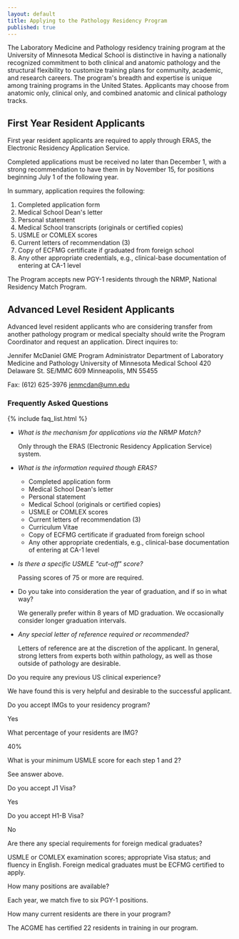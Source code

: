 ```yaml
---
layout: default
title: Applying to the Pathology Residency Program
published: true
---
```

The Laboratory Medicine and Pathology residency training program at the University of Minnesota Medical School is distinctive in having a nationally recognized commitment to both clinical and anatomic pathology and the structural flexibility to customize training plans for community, academic, and research careers. The program's breadth and expertise is unique among training programs in the United States. Applicants may choose from anatomic only, clinical only, and combined anatomic and clinical pathology tracks.

## First Year Resident Applicants
First year resident applicants are required to apply through ERAS, the Electronic Residency Application Service.

Completed applications must be received no later than December 1, with a strong recommendation to have them in by November 15, for positions beginning July 1 of the following year.

In summary, application requires the following:

1. Completed application form
2. Medical School Dean's letter
3. Personal statement
4. Medical School transcripts (originals or certified copies)
5. USMLE or COMLEX scores
6. Current letters of recommendation (3)
7. Copy of ECFMG certificate if graduated from foreign school
8. Any other appropriate credentials, e.g., clinical-base documentation of entering at CA-1 level

The Program accepts new PGY-1 residents through the NRMP, National Residency Match Program.

## Advanced Level Resident Applicants
Advanced level resident applicants who are considering transfer from another pathology program or medical specialty should write the Program Coordinator and request an application. Direct inquires to:

Jennifer McDaniel
GME Program Administrator
Department of Laboratory Medicine and Pathology
University of Minnesota Medical School
420 Delaware St. SE/MMC 609
Minneapolis, MN 55455

Fax: (612) 625-3976
jenmcdan@umn.edu

### Frequently Asked Questions

{% include faq_list.html %}

- *What is the mechanism for applications via the NRMP Match?*

  Only through the ERAS (Electronic Residency Application Service) system.

- *What is the information required though ERAS?*

  - Completed application form
  - Medical School Dean's letter
  - Personal statement
  - Medical School (originals or certified copies)
  - USMLE or COMLEX scores
  - Current letters of recommendation (3)
  - Curriculum Vitae
  - Copy of ECFMG certificate if graduated from foreign school
  - Any other appropriate credentials, e.g., clinical-base documentation of entering at CA-1 level


- *Is there a specific USMLE "cut-off" score?*

  Passing scores of 75 or more are required.

- Do you take into consideration the year of graduation, and if so in what way?

  We generally prefer within 8 years of MD graduation. We occasionally consider longer graduation intervals.

- *Any special letter of reference required or recommended?*

  Letters of reference are at the discretion of the applicant. In general, strong letters from experts both within pathology, as well as those outside of pathology are desirable.

Do you require any previous US clinical experience?

We have found this is very helpful and desirable to the successful applicant.

Do you accept IMGs to your residency program?

Yes

What percentage of your residents are IMG?

40%

What is your minimum USMLE score for each step 1 and 2?

See answer above.

Do you accept J1 Visa?

Yes

Do you accept H1-B Visa?

No

Are there any special requirements for foreign medical graduates?

USMLE or COMLEX examination scores; appropriate Visa status; and fluency in English. Foreign medical graduates must be ECFMG certified to apply.

How many positions are available?

Each year, we match five to six PGY-1 positions.

How many current residents are there in your program?

The ACGME has certified 22 residents in training in our program.